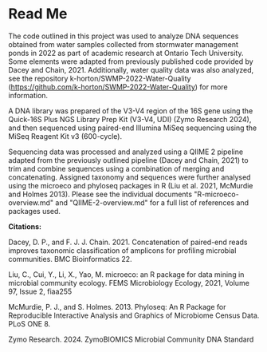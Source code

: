 # Read Me
The code outlined in this project was used to analyze DNA sequences obtained from water samples collected from stormwater management ponds in 2022 as part of academic research at Ontario Tech University. Some elements were adapted from previously published code provided by Dacey and Chain, 2021. Additionally, water quality data was also analyzed, see the repository k-horton/SWMP-2022-Water-Quality (https://github.com/k-horton/SWMP-2022-Water-Quality) for more information.

A DNA library was prepared of the V3-V4 region of the 16S gene using the Quick-16S Plus NGS Library Prep Kit (V3-V4, UDI) (Zymo Research 2024), and then sequenced using paired-end Illumina MiSeq sequencing using the MiSeq Reagent Kit v3 (600-cycle). 

Sequencing data was processed and analyzed using a QIIME 2 pipeline adapted from the previously outlined pipeline (Dacey and Chain, 2021) to trim and combine sequences using a combination of merging and concatenating. Assigned taxonomy and sequences were further analysed using the microeco and phyloseq packages in R (Liu et al. 2021, McMurdie and Holmes 2013). Please see the individual documents "R-microeco-overview.md" and "QIIME-2-overview.md" for a full list of references and packages used.

**Citations:**

Dacey, D. P., and F. J. J. Chain. 2021. Concatenation of paired-end reads improves taxonomic classification of amplicons for profiling microbial communities. BMC Bioinformatics 22.

Liu, C., Cui, Y., Li, X., Yao, M. microeco: an R package for data mining in microbial community ecology. FEMS Microbiology Ecology, 2021, Volume 97, Issue 2, fiaa255

McMurdie, P. J., and S. Holmes. 2013. Phyloseq: An R Package for Reproducible Interactive Analysis and Graphics of Microbiome Census Data. PLoS ONE 8.

Zymo Research. 2024. ZymoBIOMICS Microbial Community DNA Standard
